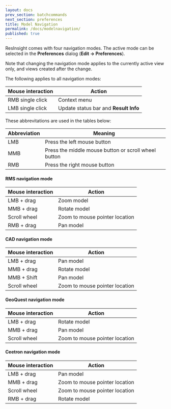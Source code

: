 ```yaml
---
layout: docs
prev_section: batchcommands
next_section: preferences
title: Model Navigation
permalink: /docs/modelnavigation/
published: true
---
```




ResInsight comes with four navigation modes. The active mode can be selected in the **Preferences** dialog (**Edit -> Preferences**).

Note that changing the navigation mode applies to the currently active view only, and views created after the change.

The following applies to all navigation modes:

|Mouse interaction | Action |
|------------------|---------|
|RMB single click  | Context menu |
|LMB single click  | Update status bar and **Result Info** |

These abbrevitations are used in the tables below:

|Abbreviation | Meaning |
|-------------|---------|
|LMB          | Press the left mouse button |
|MMB          | Press the middle mouse button or scroll wheel button |
|RMB          | Press the right mouse button |

#### RMS navigation mode

|Mouse interaction | Action |
|------------------|---------|
|LMB + drag        | Zoom model |
|MMB + drag        | Rotate model |
|Scroll wheel      | Zoom to mouse pointer location |
|RMB + drag        | Pan model |

#### CAD navigation mode

|Mouse interaction | Action |
|------------------|--------|
|LMB + drag        | Pan model |
|MMB + drag        | Rotate model |
|MMB + Shift       | Pan model |
|Scroll wheel      | Zoom to mouse pointer location |

#### GeoQuest navigation mode

|Mouse interaction | Action |
|------------------|---------|
|LMB + drag        | Rotate model |
|MMB + drag        | Pan model |
|Scroll wheel      | Zoom to mouse pointer location |

#### Ceetron navigation mode

|Mouse interaction | Action |
|------------------|---------|
|LMB + drag        | Pan model |
|MMB + drag        | Zoom to mouse pointer location |
|Scroll wheel      | Zoom to mouse pointer location |
|RMB + drag        | Rotate model |
